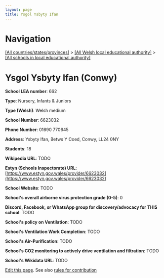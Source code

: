 ```yaml
---
layout: page
title: Ysgol Ysbyty Ifan
---
```

# Navigation

[[All countries/states/provinces]](../../..) > [[All Welsh local educational authority]](../..) > [[All schools in local educational authority]](..)

# Ysgol Ysbyty Ifan (Conwy)

**School LEA number**: 662

**Type**: Nursery, Infants & Juniors

**Type (Welsh)**: Welsh medium

**School Number**: 6623032

**Phone Number**: 01690 770645

**Address**: Ysbyty Ifan, Betws Y Coed, Conwy, LL24 0NY

**Students**: 18

**Wikipedia URL**: TODO

**Estyn (Schools Inspectorate) URL**: [https://www.estyn.gov.wales/provider/6623032](https://www.estyn.gov.wales/provider/6623032)

**School Website**: TODO

**School's overall airborne virus protection grade (0-5)**: 0

**Discord, Facebook, or WhatsApp group for discovery/advocacy for THIS school**: TODO

**School's policy on Ventilation**: TODO

**School's Ventilation Work Completion**: TODO

**School's Air-Purification**: TODO

**School's CO2 monitoring to actively drive ventilation and filtration**: TODO

**School's Wikidata URL**: TODO




[Edit this page](https://github.com/ventilate-schools/Wales/edit/prif/./Conwy/Ysgol_Ysbyty_Ifan.md). See also [rules for contribution](../../../contribution-rules/)
